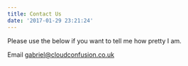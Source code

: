 ```yaml
---
title: Contact Us
date: '2017-01-29 23:21:24'
---
```



Please use the below if you want to tell me how pretty I am.

Email [gabriel@cloudconfusion.co.uk](mailto:gabriel@cloudconfusion.co.uk)


